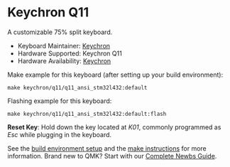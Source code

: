 # Keychron Q11

A customizable 75% split keyboard.

* Keyboard Maintainer: [Keychron](https://github.com/keychron)
* Hardware Supported: Keychron Q11
* Hardware Availability: [Keychron](https://www.keychron.com)

Make example for this keyboard (after setting up your build environment):

    make keychron/q11/q11_ansi_stm32l432:default

Flashing example for this keyboard:

    make keychron/q11/q11_ansi_stm32l432:default:flash

**Reset Key**: Hold down the key located at *K01*, commonly programmed as *Esc* while plugging in the keyboard.

See the [build environment setup](https://docs.qmk.fm/#/getting_started_build_tools) and the [make instructions](https://docs.qmk.fm/#/getting_started_make_guide) for more information. Brand new to QMK? Start with our [Complete Newbs Guide](https://docs.qmk.fm/#/newbs).
